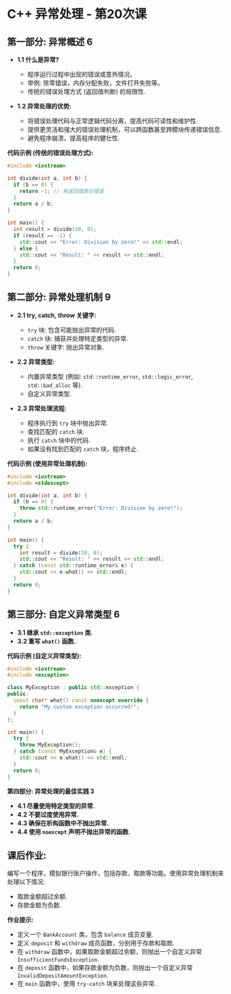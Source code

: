 # C++ 异常处理 - 第20次课 

## **第一部分: 异常概述 6**

* **1.1 什么是异常?**
    * 程序运行过程中出现的错误或意外情况。
    * 举例: 除零错误，内存分配失败，文件打开失败等。
    * 传统的错误处理方式 (返回值判断) 的局限性.

* **1.2 异常处理的优势:**
    * 将错误处理代码与正常逻辑代码分离，提高代码可读性和维护性.
    * 提供更灵活和强大的错误处理机制，可以跨函数甚至跨模块传递错误信息.
    * 避免程序崩溃，提高程序的健壮性.

**代码示例 (传统的错误处理方式):**

```c++
#include <iostream>

int divide(int a, int b) {
  if (b == 0) {
    return -1; // 用返回值表示错误
  }
  return a / b;
}

int main() {
  int result = divide(10, 0);
  if (result == -1) {
    std::cout << "Error: Division by zero!" << std::endl;
  } else {
    std::cout << "Result: " << result << std::endl;
  }
  return 0;
}
```

## **第二部分: 异常处理机制 9**

* **2.1 try, catch, throw 关键字:**
    * `try` 块: 包含可能抛出异常的代码.
    * `catch` 块: 捕获并处理特定类型的异常.
    * `throw` 关键字: 抛出异常对象.

* **2.2 异常类型:**
    * 内置异常类型 (例如: `std::runtime_error`, `std::logic_error`, `std::bad_alloc` 等).
    * 自定义异常类型.

* **2.3 异常处理流程:**
    * 程序执行到 `try` 块中抛出异常.
    * 查找匹配的 `catch` 块.
    * 执行 `catch` 块中的代码.
    * 如果没有找到匹配的 `catch` 块，程序终止.

**代码示例 (使用异常处理机制):**

```c++
#include <iostream>
#include <stdexcept>

int divide(int a, int b) {
  if (b == 0) {
    throw std::runtime_error("Error: Division by zero!");
  }
  return a / b;
}

int main() {
  try {
    int result = divide(10, 0);
    std::cout << "Result: " << result << std::endl;
  } catch (const std::runtime_error& e) {
    std::cout << e.what() << std::endl;
  }
  return 0;
}
```

## **第三部分: 自定义异常类型 6**

* **3.1 继承 `std::exception` 类.**
* **3.2 重写 `what()` 函数.**

**代码示例 (自定义异常类型):**

```c++
#include <iostream>
#include <exception>

class MyException : public std::exception {
public:
  const char* what() const noexcept override {
    return "My custom exception occurred!";
  }
};

int main() {
  try {
    throw MyException();
  } catch (const MyException& e) {
    std::cout << e.what() << std::endl;
  }
  return 0;
}
```

**第四部分: 异常处理的最佳实践 3**

* **4.1 尽量使用特定类型的异常.**
* **4.2 不要过度使用异常.**
* **4.3 确保在析构函数中不抛出异常.**
* **4.4 使用 `noexcept` 声明不抛出异常的函数.**

## **课后作业:**

编写一个程序，模拟银行账户操作，包括存款、取款等功能。使用异常处理机制来处理以下情况:

* 取款金额超过余额.
* 存款金额为负数.


**作业提示:**

* 定义一个 `BankAccount` 类，包含 `balance` 成员变量.
* 定义 `deposit` 和 `withdraw` 成员函数，分别用于存款和取款.
* 在 `withdraw` 函数中，如果取款金额超过余额，则抛出一个自定义异常 `InsufficientFundsException`.
* 在 `deposit` 函数中，如果存款金额为负数，则抛出一个自定义异常 `InvalidDepositAmountException`.
* 在 `main` 函数中，使用 `try-catch` 块来处理这些异常.
